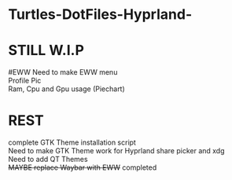 # Turtles-DotFiles-Hyprland-



# STILL W.I.P
#EWW
Need to make EWW menu <br/>
Profile Pic <br/>
Ram, Cpu and Gpu usage (Piechart) <br/>

# REST
complete GTK Theme installation script <br/>
Need to make GTK Theme work for Hyprland share picker and xdg <br/>
Need to add QT Themes <br/> 
~~MAYBE replace Waybar with EWW~~ completed <br/>
